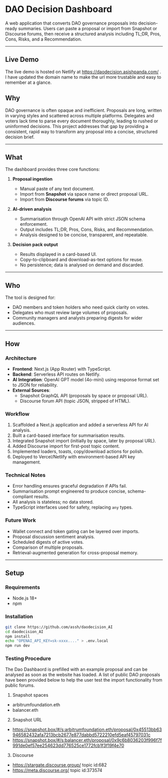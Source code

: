 # DAO Decision Dashboard

A web application that converts DAO governance proposals into decision-ready summaries. Users can paste a proposal or import from Snapshot or Discourse forums, then receive a structured analysis including TL;DR, Pros, Cons, Risks, and a Recommendation.

---
## Live Demo

The live demo is hosted on Netlify at https://daodecision.asishpanda.com/ . I have updated the domain name to make the url more trustable and easy to remember at a glance.

## Why

DAO governance is often opaque and inefficient. Proposals are long, written in varying styles and scattered across multiple platforms. Delegates and voters lack time to parse every document thoroughly, leading to rushed or uninformed decisions. This project addresses that gap by providing a consistent, rapid way to transform any proposal into a concise, structured decision brief.

---

## What

The dashboard provides three core functions:

1. **Proposal ingestion**

   - Manual paste of any text document.
   - Import from **Snapshot** via space name or direct proposal URL.
   - Import from **Discourse forums** via topic ID.

2. **AI-driven analysis**

   - Summarisation through OpenAI API with strict JSON schema enforcement.
   - Output includes TL;DR, Pros, Cons, Risks, and Recommendation.
   - Analysis designed to be concise, transparent, and repeatable.

3. **Decision pack output**
   - Results displayed in a card-based UI.
   - Copy-to-clipboard and download-as-text options for reuse.
   - No persistence; data is analysed on demand and discarded.

---

## Who

The tool is designed for:

- DAO members and token holders who need quick clarity on votes.
- Delegates who must review large volumes of proposals.
- Community managers and analysts preparing digests for wider audiences.

---

## How

### Architecture

- **Frontend**: Next.js (App Router) with TypeScript.
- **Backend**: Serverless API routes on Netlify.
- **AI Integration**: OpenAI GPT model (4o-mini) using response format set to JSON for reliability.
- **External Sources**:
  - Snapshot GraphQL API (proposals by space or proposal URL).
  - Discourse forum API (topic JSON, stripped of HTML).

### Workflow

1. Scaffolded a Next.js application and added a serverless API for AI analysis.
2. Built a card-based interface for summarisation results.
3. Integrated Snapshot import (initially by space, later by proposal URL).
4. Added Discourse import for first-post topic content.
5. Implemented loaders, toasts, copy/download actions for polish.
6. Deployed to Vercel/Netlify with environment-based API key management.

### Technical Notes

- Error handling ensures graceful degradation if APIs fail.
- Summarisation prompt engineered to produce concise, schema-compliant results.
- All analysis is stateless; no data stored.
- TypeScript interfaces used for safety, replacing `any` types.

### Future Work

- Wallet connect and token gating can be layered over imports.
- Proposal discussion sentiment analysis.
- Scheduled digests of active votes.
- Comparison of multiple proposals.
- Retrieval-augmented generation for cross-proposal memory.

---

## Setup

### Requirements

- Node.js 18+
- npm

### Installation

```bash
git clone https://github.com/assh/daodecision_AI
cd daodecision_AI
npm install
echo "OPENAI_API_KEY=sk-xxxx...." > .env.local
npm run dev
```

### Testing Procedure

The Dao Dashbaord is prefilled with an example proposal and can be analysed as soon as the website has loaded. A list of public DAO proposals have been provided below to help the user test the import functionality from public forums.

1. Snapshot spaces

- arbitrumfoundation.eth
- balancer.eth

2. Snapshot URL

- https://snapshot.box/#/s:arbitrumfoundation.eth/proposal/0x45513bb63946582432afa7213bcb2677e877dabbd5722210efd5eaf45797031c
- https://snapshot.box/#/s:balancer.eth/proposal/0x9c6b8036203f996f7f991de0ef57ee254623dd776525ce1772fcb1f3f19f4e70

3. Discourse

- https://stargate.discourse.group/ topic id:682
- https://meta.discourse.org/ topic id:373574
